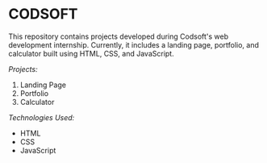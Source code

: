 # CODSOFT
This repository contains projects developed during Codsoft's web development internship. Currently, it includes a landing page, portfolio, and calculator built using HTML, CSS, and JavaScript.

*Projects:*

1. Landing Page
2. Portfolio
3. Calculator

*Technologies Used:*

- HTML
- CSS
- JavaScript
